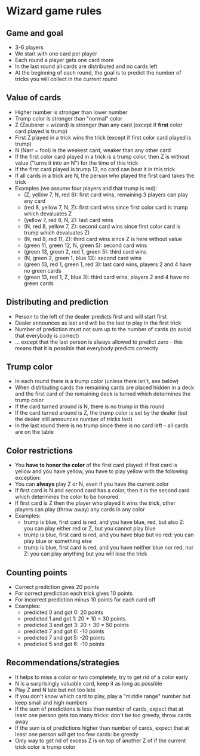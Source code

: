 

# Wizard game rules

## Game and goal

- 3-6 players
- We start with one card per player
- Each round a player gets one card more
- In the last round all cards are distributed and no cards left
- At the beginning of each round, the goal is to predict the number
  of tricks you will collect in the current round


## Value of cards

- Higher number is stronger than lower number
- Trump color is stronger than "normal" color
- Z (Zauberer = wizard) is stronger than any card (except if **first** color card played is trump)
- First Z played in a trick wins the trick (except if first color card played is trump)
- N (Narr = fool) is the weakest card, weaker than any other card
- If the first color card played in a trick is a trump color,
  then Z is without value ("turns it into an N") for the time of this trick
- If the first card played is trump 13, no card can beat it in this trick
- If all cards in a trick are N, the person who played the first card takes the trick
- Examples (we assume four players and that trump is red):
  - (Z, yellow 7, N, red 8): first card wins, remaining 3 players can play any card
  - (red 8, yellow 7, N, Z): first card wins since
    first color card is trump which devaluates Z
  - (yellow 7, red 8, N, Z): last card wins
  - (N, red 8, yellow 7, Z): second card wins since
    first color card is trump which devaluates Z)
  - (N, red 8, red 11, Z): third card wins since Z is here without value
  - (green 11, green 12, N, green 5): second card wins
  - (green 13, green 2, red 1, green 5): third card wins
  - (N, green 2, green 1, blue 13): second card wins
  - (green 13, red 1, green 1, red 3): last card wins, players 2 and 4 have no green cards
  - (green 13, red 1, Z, blue 3): third card wins, players 2 and 4 have no green cards


## Distributing and prediction

- Person to the left of the dealer predicts first and will start first
- Dealer announces as last and will be the last to play in the first trick
- Number of prediction must not sum up to the number of cards (to avoid that everybody is correct)
- ... except that the last person is always allowed to predict zero - this means
  that it is possible that everybody predicts correctly


## Trump color

- In each round there is a trump color (unless there isn't, see below)
- When distributing cards the remaining cards are placed hidden in a deck and the first card
  of the remaining deck is turned which determines the trump color
- If the card turned around is N, there is no trump in this round
- If the card turned around is Z, the trump color is set by the dealer (but the dealer still announces
  number of tricks last)
- In the last round there is no trump since there is no card left - all cards are on the table


## Color restrictions

- You **have to honor the color** of the first card played: if first card is yellow
  and you have yellow, you have to play yellow with the following exception:
- You can **always** play Z or N, even if you have the current color
- If first card is N and second card has a color, then it is the second card which determines the color
  to be honored
- If first card is Z then the player who played it wins the trick, other players can play (throw away)
  any cards in any color
- Examples:
  - trump is blue, first card is red, and you have blue, red, but also Z: you can play either red or Z,
    but you cannot play blue
  - trump is blue, first card is red, and you have blue but no red: you can play blue or something else
  - trump is blue, first card is red, and you have neither blue nor red, nor Z: you can play anything but you
    will lose the trick


## Counting points

- Correct prediction gives 20 points
- For correct prediction each trick gives 10 points
- For incorrect prediction minus 10 points for each card off
- Examples:
  - predicted 0 and got 0: 20 points
  - predicted 1 and got 1: 20 + 10 = 30 points
  - predicted 3 and got 3: 20 + 30 = 50 points
  - predicted 7 and got 6: -10 points
  - predicted 7 and got 5: -20 points
  - predicted 5 and got 6: -10 points


## Recommendations/strategies

- It helps to miss a color or two completely, try to get rid of a color early
- N is a surprisingly valuable card, keep it as long as possible
- Play Z and N late but not too late
- If you don't know which card to play, play a "middle range" number but keep small and high numbers
- If the sum of predictions is less than number of cards,
  expect that at least one person gets too many tricks: don't be too greedy, throw cards away
- If the sum is of predictions higher than number of cards,
  expect that at least one person will get too few cards: be greedy
- Only way to get rid of excess Z is on top of another Z of if the current trick color is trump color
